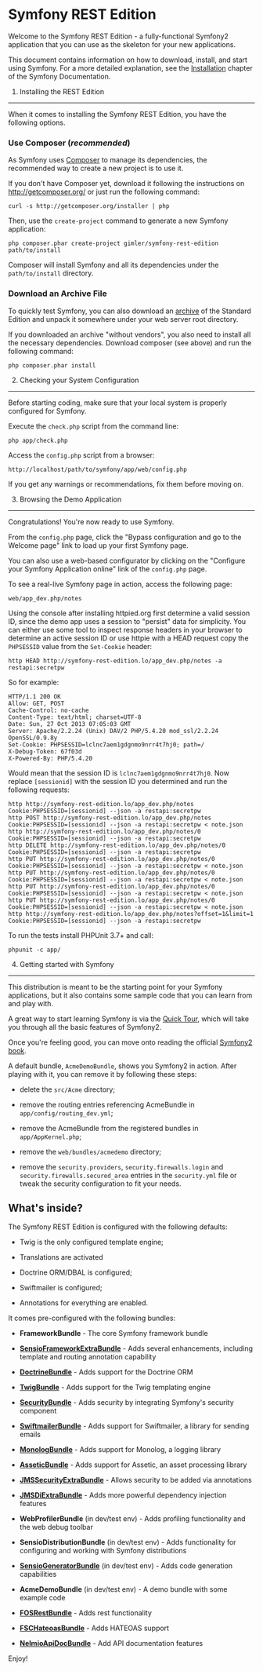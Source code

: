 Symfony REST Edition
========================

Welcome to the Symfony REST Edition - a fully-functional Symfony2
application that you can use as the skeleton for your new applications.

This document contains information on how to download, install, and start
using Symfony. For a more detailed explanation, see the [Installation][1]
chapter of the Symfony Documentation.

1) Installing the REST Edition
----------------------------------

When it comes to installing the Symfony REST Edition, you have the
following options.

### Use Composer (*recommended*)

As Symfony uses [Composer][2] to manage its dependencies, the recommended way
to create a new project is to use it.

If you don't have Composer yet, download it following the instructions on
http://getcomposer.org/ or just run the following command:

    curl -s http://getcomposer.org/installer | php

Then, use the `create-project` command to generate a new Symfony application:

    php composer.phar create-project gimler/symfony-rest-edition path/to/install

Composer will install Symfony and all its dependencies under the
`path/to/install` directory.

### Download an Archive File

To quickly test Symfony, you can also download an [archive][3] of the Standard
Edition and unpack it somewhere under your web server root directory.

If you downloaded an archive "without vendors", you also need to install all
the necessary dependencies. Download composer (see above) and run the
following command:

    php composer.phar install

2) Checking your System Configuration
-------------------------------------

Before starting coding, make sure that your local system is properly
configured for Symfony.

Execute the `check.php` script from the command line:

    php app/check.php

Access the `config.php` script from a browser:

    http://localhost/path/to/symfony/app/web/config.php

If you get any warnings or recommendations, fix them before moving on.

3) Browsing the Demo Application
--------------------------------

Congratulations! You're now ready to use Symfony.

From the `config.php` page, click the "Bypass configuration and go to the
Welcome page" link to load up your first Symfony page.

You can also use a web-based configurator by clicking on the "Configure your
Symfony Application online" link of the `config.php` page.

To see a real-live Symfony page in action, access the following page:

    web/app_dev.php/notes

Using the console after installing httpied.org first determine a valid session ID,
since the demo app uses a session to "persist" data for simplicity. You can either
use some tool to inspect response headers in your browser to determine an active
session ID or use httpie with a HEAD request copy the ``PHPSESSID`` value from the
``Set-Cookie`` header:

    http HEAD http://symfony-rest-edition.lo/app_dev.php/notes -a restapi:secretpw

So for example:

    HTTP/1.1 200 OK
    Allow: GET, POST
    Cache-Control: no-cache
    Content-Type: text/html; charset=UTF-8
    Date: Sun, 27 Oct 2013 07:05:03 GMT
    Server: Apache/2.2.24 (Unix) DAV/2 PHP/5.4.20 mod_ssl/2.2.24 OpenSSL/0.9.8y
    Set-Cookie: PHPSESSID=lclnc7aem1gdgnmo9nrr4t7hj0; path=/
    X-Debug-Token: 67f03d
    X-Powered-By: PHP/5.4.20

Would mean that the session ID is ``lclnc7aem1gdgnmo9nrr4t7hj0``. Now replace ``[sessionid]``
with the session ID you determined and run the following requests:

    http http://symfony-rest-edition.lo/app_dev.php/notes Cookie:PHPSESSID=[sessionid] --json -a restapi:secretpw
    http POST http://symfony-rest-edition.lo/app_dev.php/notes Cookie:PHPSESSID=[sessionid] --json -a restapi:secretpw < note.json
    http http://symfony-rest-edition.lo/app_dev.php/notes/0 Cookie:PHPSESSID=[sessionid] --json -a restapi:secretpw
    http DELETE http://symfony-rest-edition.lo/app_dev.php/notes/0 Cookie:PHPSESSID=[sessionid] --json -a restapi:secretpw
    http PUT http://symfony-rest-edition.lo/app_dev.php/notes/0 Cookie:PHPSESSID=[sessionid] --json -a restapi:secretpw < note.json
    http PUT http://symfony-rest-edition.lo/app_dev.php/notes/0 Cookie:PHPSESSID=[sessionid] --json -a restapi:secretpw < note.json
    http PUT http://symfony-rest-edition.lo/app_dev.php/notes/0 Cookie:PHPSESSID=[sessionid] --json -a restapi:secretpw < note.json
    http PUT http://symfony-rest-edition.lo/app_dev.php/notes/0 Cookie:PHPSESSID=[sessionid] --json -a restapi:secretpw < note.json
    http http://symfony-rest-edition.lo/app_dev.php/notes?offset=1&limit=1 Cookie:PHPSESSID=[sessionid] --json -a restapi:secretpw

To run the tests install PHPUnit 3.7+ and call:

    phpunit -c app/

4) Getting started with Symfony
-------------------------------

This distribution is meant to be the starting point for your Symfony
applications, but it also contains some sample code that you can learn from
and play with.

A great way to start learning Symfony is via the [Quick Tour][4], which will
take you through all the basic features of Symfony2.

Once you're feeling good, you can move onto reading the official
[Symfony2 book][5].

A default bundle, `AcmeDemoBundle`, shows you Symfony2 in action. After
playing with it, you can remove it by following these steps:

  * delete the `src/Acme` directory;

  * remove the routing entries referencing AcmeBundle in
    `app/config/routing_dev.yml`;

  * remove the AcmeBundle from the registered bundles in `app/AppKernel.php`;

  * remove the `web/bundles/acmedemo` directory;

  * remove the `security.providers`, `security.firewalls.login` and
    `security.firewalls.secured_area` entries in the `security.yml` file or
    tweak the security configuration to fit your needs.

What's inside?
---------------

The Symfony REST Edition is configured with the following defaults:

  * Twig is the only configured template engine;

  * Translations are activated

  * Doctrine ORM/DBAL is configured;

  * Swiftmailer is configured;

  * Annotations for everything are enabled.

It comes pre-configured with the following bundles:

  * **FrameworkBundle** - The core Symfony framework bundle

  * [**SensioFrameworkExtraBundle**][6] - Adds several enhancements, including
    template and routing annotation capability

  * [**DoctrineBundle**][7] - Adds support for the Doctrine ORM

  * [**TwigBundle**][8] - Adds support for the Twig templating engine

  * [**SecurityBundle**][9] - Adds security by integrating Symfony's security
    component

  * [**SwiftmailerBundle**][10] - Adds support for Swiftmailer, a library for
    sending emails

  * [**MonologBundle**][11] - Adds support for Monolog, a logging library

  * [**AsseticBundle**][12] - Adds support for Assetic, an asset processing
    library

  * [**JMSSecurityExtraBundle**][13] - Allows security to be added via
    annotations

  * [**JMSDiExtraBundle**][14] - Adds more powerful dependency injection
    features

  * **WebProfilerBundle** (in dev/test env) - Adds profiling functionality and
    the web debug toolbar

  * **SensioDistributionBundle** (in dev/test env) - Adds functionality for
    configuring and working with Symfony distributions

  * [**SensioGeneratorBundle**][15] (in dev/test env) - Adds code generation
    capabilities

  * **AcmeDemoBundle** (in dev/test env) - A demo bundle with some example
    code

  * [**FOSRestBundle**][16] - Adds rest functionality

  * [**FSCHateoasBundle**][18] - Adds HATEOAS support

  * [**NelmioApiDocBundle**][17] - Add API documentation features

Enjoy!

[1]:  http://symfony.com/doc/2.1/book/installation.html
[2]:  http://getcomposer.org/
[3]:  https://github.com/gimler/symfony-rest-edition/archive/master.zip
[4]:  http://symfony.com/doc/2.1/quick_tour/the_big_picture.html
[5]:  http://symfony.com/doc/2.1/index.html
[6]:  http://symfony.com/doc/2.1/bundles/SensioFrameworkExtraBundle/index.html
[7]:  http://symfony.com/doc/2.1/book/doctrine.html
[8]:  http://symfony.com/doc/2.1/book/templating.html
[9]:  http://symfony.com/doc/2.1/book/security.html
[10]: http://symfony.com/doc/2.1/cookbook/email.html
[11]: http://symfony.com/doc/2.1/cookbook/logging/monolog.html
[12]: http://symfony.com/doc/2.1/cookbook/assetic/asset_management.html
[13]: http://jmsyst.com/bundles/JMSSecurityExtraBundle/master
[14]: http://jmsyst.com/bundles/JMSDiExtraBundle/master
[15]: http://symfony.com/doc/2.1/bundles/SensioGeneratorBundle/index.html
[16]: https://github.com/FriendsOfSymfony/FOSRestBundle
[17]: https://github.com/nelmio/NelmioApiDocBundle
[18]: https://github.com/TheFootballSocialClub/FSCHateoasBundle
